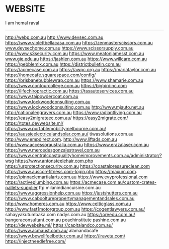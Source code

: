 # WEBSITE
 I am hemal raval

 *************************************************
 http://webp.com.au
http://www.devsec.com.au
https://www.violettbellacasa.com.au
https://zenmasterscissors.com.au
www.devsechome.com.au
https://www.scissorsupply.com.au
http://www.s3security.com.au
https://www.meatonjamesst.com.au
 www.gie.edu.au
https://jashlen.com.au
https://www.willcare.com.au
https://pebblemix.com.au
https://districtbulletin.com.au
https://acmecase.com.au
https://awpc.org.au
https://mariataylor.com.au
https://homecafe.squarespace.com/config/
https://brisbanebubblewrap.com.au
https://www.shamarie.com.au
https://www.contourcollege.com.au
https://bigbirdinc.com
https://lifechiropractic.com.au
https://tasautoservices.com.au
https://www.taipowdercoat.com.au
https://www.lockwoodconsulting.com.au
https://www.lockwoodconsulting.com.au
http://www.mjauto.net.au
http://nationalengravers.com.au
https://www.radiantliving.com.au
https://easy2migrateec.com.au/
https://easy2migrate.com/
https://totes.devwebsite.ml/
https://www.portablemobilitymelbourne.com.au/
https://aussieelectricalandsolar.com.au/
tiwasolutions.com.au
http://www.empdirect.com.
http://www.liftads.com.au
http://www.accessoraustralia.com.au
https://www.erazalaser.com.au
https://www.mercedesgonzalestravel.com.au
https://www.centralcoastqualityhomeimprovements.com.au/administrator/?wsg
https://www.antonsteelehair.com.php
https://urprotectionsecurity.com.au
https://coastalpressureclean.com
https://www.auscorefitness.com-login.php
https://maxum.com.
https://pinnaclemartialarts.com.au
https://www.evyprofessional.com
https://activeplumbing.com.au
https://acmecase.com.au/custom-crates-pallets-supplier
ftp.milanindiancuisine.com.au
https://www.aggressionhelp.com.au
https://justshutters.com.au
https://www.caboolturepropertymanagementandsales.com.au
http://www.homeres.com.au
https://www.celticglass.com.au
http://www.fast1motorgroup.com.au
https://cogentlawyers.com.au/
sahayyakutumbaka.com
nadys.com.au
https://oreedu.com.au/
bangeraconsultant.com.au
peachinstitute
pashine.com.au
https://devwebsite.ml/
https://capitalandco.com.au/
https://www.acmaust.com.au/
alamandacafe
https://www.bewellfeelbetter.com.au/
https://iraveta.com/
https://injectneedlefree.com/

